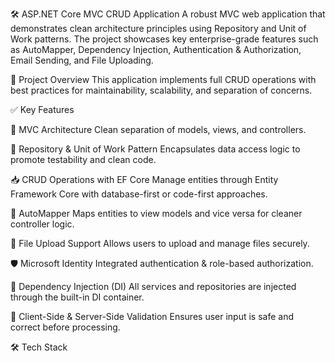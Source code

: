 🛠️ ASP.NET Core MVC CRUD Application
A robust MVC web application that demonstrates clean architecture principles using Repository and Unit of Work patterns. The project showcases key enterprise-grade features such as AutoMapper, Dependency Injection, Authentication & Authorization, Email Sending, and File Uploading.

📌 Project Overview
This application implements full CRUD operations with best practices for maintainability, scalability, and separation of concerns.

✅ Key Features

🧱 MVC Architecture
Clean separation of models, views, and controllers.

📁 Repository & Unit of Work Pattern
Encapsulates data access logic to promote testability and clean code.

📥 CRUD Operations with EF Core
Manage entities through Entity Framework Core with database-first or code-first approaches.

🔄 AutoMapper
Maps entities to view models and vice versa for cleaner controller logic.

📎 File Upload Support
Allows users to upload and manage files securely.

🛡️ Microsoft Identity
Integrated authentication & role-based authorization.

🔄 Dependency Injection (DI)
All services and repositories are injected through the built-in DI container.

🛑 Client-Side & Server-Side Validation
Ensures user input is safe and correct before processing.

🛠 Tech Stack
